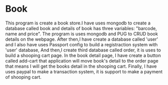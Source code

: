 # Book

This program is create a book store.I have uses mongodb to create a database called book
 and details of book has three variables: "barcode, name and price". The program is uses mongodb 
 and PUG to CRUD book details on the webpage. After then,I have create a database called 'user' and I also
 have uses Passport config to build a registraction system with 'user' database, And then,I create third 
 database called order, it is uses to build a shooping cart page. In the book detail page, I have create
 a button called add-cart that application will move book's detail to the order page that means I will get 
 the books detail in the shooping cart. Finally, I have uses paypal to make a transaction system, it is 
 support to make a payment of shooping cart. 
